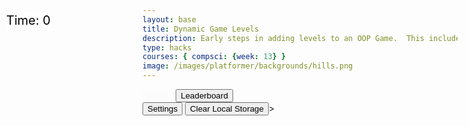 ```yaml
---
layout: base
title: Dynamic Game Levels
description: Early steps in adding levels to an OOP Game.  This includes basic animations left-right-jump, multiple background, and simple callback to terminate each level.
type: hacks
courses: { compsci: {week: 13} }
image: /images/platformer/backgrounds/hills.png
---
```


<style>
#gameBegin, #controls, #gameOver, #settings {
    position: relative;
    z-index: 2; /*Ensure the controls are on top*/
  }
  #toggleCanvasEffect,#background, #platform {
  animation: fadein 2s;
  }
  #startGame {
    animation: flash 0.5s infinite;
  }
  .sidenav {
      position: fixed;
      height: 100%; /* 100% Full-height */
      width: 0px; /* 0 width - change this with JavaScript */
      z-index: 3; /* Stay on top */
      top: 0; /* Stay at the top */
      left: 0;
      overflow-x: hidden; /* Disable horizontal scroll */
      padding-top: 60px; /* Place content 60px from the top */
      transition: 0.5s; /* 0.5 second transition effect to slide in the sidenav */
      background-color: black; 
    }
  .center-text {
    text-align: center;
  }
    @keyframes flash {
    50% {
      opacity: 0;
    }
  }
  @keyframes fadeout {
    from {opacity: 1}
    to {opacity: 0}
  }
  @keyframes fadein {
    from {opacity: 0}
    to {opacity: 1}
  }
  #score {
    position: absolute; 
    top: 75px; 
    left: 10px; 
    color: black; 
    font-size: 20px; 
    background-color: white;
  }
</style>

<div id="mySidebar" class="sidenav">
  <a href="javascript:void(0)" id="toggleSettingsBar1" class="closebtn">&times;</a>
</div>

<!-- Prepare DOM elements -->
<!-- Wrap both the canvas and controls in a container div -->
<div id="canvasContainer">
    <div id="gameBegin" hidden>
        <button id="startGame">Start Game</button>
    </div>
    <div id="controls"> <!-- Controls -->
        <!-- Background controls -->
            <button id="toggleCanvasEffect">Invert</button>
            <button id="leaderboardButton">Leaderboard</button>
    </div>
        <div id="settings"> <!-- Controls -->
        <!-- Background controls -->
        <button id="toggleSettingsBar">Settings</button>
        <button id="clearLocalStorage">Clear Local Storage</button>>
    </div>
    <div id="gameOver" hidden>
        <button id="restartGame">Restart</button>
    </div>
</div>

<div id="score">
   Time: <span id="timeScore">0</span>
</div>

<script type="module">
    // Imports
    import GameEnv from '{{site.baseurl}}/assets/js/platformer/GameEnv.js';
    import GameLevel from '{{site.baseurl}}/assets/js/platformer/GameLevel.js';
    import GameControl from '{{site.baseurl}}/assets/js/platformer/GameControl.js';


    /*  ==========================================
     *  ======= Data Definitions =================
     *  ==========================================
    */

    // Define assets for the game
    var assets = {
    thing: {
        coin: { src: "/images/Coin.png" }
      },  
    platform1: {
        grass: { src: "/images/brick_wall.png" },
    },
    platform2: {
        grass: { src: "/images/brick_wall.png" },
    },          
    enemies: {
      goomba: {
        src: "/images/platformer/sprites/goomba.png",
        width: 448,
        height: 452,
      }
      },
      obstacles: {
        tube: { src: "/images/platformer/obstacles/tube.png" },
      },
      platforms: {
        grass: { src: "/images/platformer/platforms/grass.png" },
        alien: { src: "/images/platformer/platforms/alien.png" }
      },
      backgrounds: {
        start: { src: "/images/platformer/backgrounds/home.png" },
        hills: { src: "/images/platformer/backgrounds/hills.png" },
        mountains: { src: "/images/platformer/backgrounds/mountains.jpg"},
        planet: { src: "/images/platformer/backgrounds/planet.jpg" },
        castles: { src: "/images/platformer/backgrounds/castles.png" },
        avenue: { src: "/images/platformer/backgrounds/avenue.png" },
        end: { src: "/images/platformer/backgrounds/game_over.png" }
      },
      players: {
        mario: {
          src: "/images/platformer/sprites/mario.png",
          width: 256,
          height: 256,
          w: { row: 10, frames: 15 },
          wa: { row: 11, frames: 15 },
          wd: { row: 10, frames: 15 },
          a: { row: 3, frames: 7, idleFrame: { column: 7, frames: 0 } },
          //mario bhop glitch
          s: { row: 11, frames: 6 },
          d: { row: 2, frames: 7, idleFrame: { column: 7, frames: 0 } }
        },
        monkey: {
          src: "/images/platformer/sprites/monkey.png",
          width: 40,
          height: 40,
          w: { row: 9, frames: 15 },
          wa: { row: 9, frames: 15 },
          wd: { row: 9, frames: 15 },
          a: { row: 1, frames: 15, idleFrame: { column: 7, frames: 0 } },
          //monkey turns into shooting star
          s: {row: 5, frames: 15},
          d: { row: 0, frames: 15, idleFrame: { column: 7, frames: 0 } }
        },
        lopez: {
          src: "/images/platformer/sprites/lopezanimation.png", 
          width: 46,
          height: 52.5,
          idle: { row: 6, frames: 1, idleFrame: {column: 1, frames: 0} },
          a: { row: 1, frames: 4, idleFrame: { column: 1, frames: 0 } }, // Right Movement
          d: { row: 2, frames: 4, idleFrame: { column: 1, frames: 0 } }, // Left Movement 
          runningLeft: { row: 5, frames: 4, idleFrame: {column: 1, frames: 0} },
          runningRight: { row: 4, frames: 4, idleFrame: {column: 1, frames: 0} },
          s: {}, // Stop the movement 
        }
      }
    };


// Function to switch to the leaderboard screen
function showLeaderboard() {
  const id = document.getElementById("gameOver");
  id.hidden = false;

  // Hide game canvas and controls
  document.getElementById('canvasContainer').style.display = 'none';
  document.getElementById('controls').style.display = 'none';

  // Create and display leaderboard section
  const leaderboardSection = document.createElement('div');
  leaderboardSection.id = 'leaderboardSection';
  leaderboardSection.innerHTML = '<h1 style="text-align: center; font-size: 18px;">Leaderboard</h1>';

  // Create a table
  const leaderboardTable = document.createElement('table');
  leaderboardTable.style.width = '30%';
  leaderboardTable.style.margin = '0 auto';  // Center the table horizontally

  // Create header row and format
  const headerRow = leaderboardTable.insertRow();
  const headerCell1 = headerRow.insertCell(0);
  const headerCell2 = headerRow.insertCell(1);
  headerCell1.innerHTML = '<b>Player Name</b>';
  headerCell2.innerHTML = '<b>Time (seconds)</b>';
  headerCell1.classList.add('center-text');
  headerCell2.classList.add('center-text');

  // Get player scores from local storage
  const playerScores = localStorage.getItem("playerScores");
  const playerScoresArray = playerScores.split(";").filter(score => score.trim() !== "");

  // Create a row for each player and add it to the table
  playerScoresArray.forEach(playerScore => {
    const [playerName, score] = playerScore.split(",");
    const row = leaderboardTable.insertRow();
    const cell1 = row.insertCell(0);
    const cell2 = row.insertCell(1);
    cell1.innerHTML = playerName;
    cell2.innerHTML = score;

    cell1.classList.add('center-text');
    cell2.classList.add('center-text');
  });

  // Append the table to the leaderboard section
  leaderboardSection.appendChild(leaderboardTable);

  // Append the leaderboard section to the page content
  document.querySelector(".page-content").appendChild(leaderboardSection);
}


// Event listener for leaderboard button to be clicked
document.getElementById('leaderboardButton').addEventListener('click', showLeaderboard);

    // add File to assets, ensure valid site.baseurl
    Object.keys(assets).forEach(category => {
      Object.keys(assets[category]).forEach(assetName => {
        assets[category][assetName]['file'] = "{{site.baseurl}}" + assets[category][assetName].src;
      });
    });

    /*  ==========================================
     *  ===== Game Level Call Backs ==============
     *  ==========================================
    */

    // Level completion tester
    function testerCallBack() {
        // console.log(GameEnv.player?.x)
        if (GameEnv.player?.x > GameEnv.innerWidth) {
            return true;
        } else {
            return false;
        }
    }

    // Helper function for button click
    function waitForButton(buttonName) {
      // resolve the button click
      return new Promise((resolve) => {
          const waitButton = document.getElementById(buttonName);
          const waitButtonListener = () => {
              resolve(true);
          };
          waitButton.addEventListener('click', waitButtonListener);
      });
    }

    // Start button callback
    async function startGameCallback() {
      const id = document.getElementById("gameBegin");
      id.hidden = false;
      
      // Use waitForRestart to wait for the restart button click
      await waitForButton('startGame');
      id.hidden = true;
      
      return true;
    }

    // Home screen exits on Game Begin button
    function homeScreenCallback() {
      // gameBegin hidden means game has started
      const id = document.getElementById("gameBegin");
      return id.hidden;
    }

    function clearLocalStorage() {
    // Clear all local storage data
    localStorage.clear();
   
    // Reload the page to reflect the changes
    location.reload();
    }

  document.getElementById('clearLocalStorage').addEventListener('click', clearLocalStorage);

  async function gameOverCallBack() {

  const id = document.getElementById("gameOver");
  id.hidden = false;

  // Store whether the game over screen has been shown before
  const gameOverScreenShown = localStorage.getItem("gameOverScreenShown");

  // Check if the game over screen has been shown before
  if (!gameOverScreenShown) {
    const playerScore = document.getElementById("timeScore").innerHTML;
    const playerName = prompt(`Your time was ${playerScore} seconds! What is your name?`);
    let temp = localStorage.getItem("playerScores");

    if (!temp) {
      temp = "";
    }
    
    temp += playerName + "," + playerScore.toString() + ";";
    localStorage.setItem("playerScores", temp);

    // Set a flag in local storage to indicate that the game over screen has been shown
    localStorage.setItem("gameOverScreenShown", "true");
  }

  // Use waitForRestart to wait for the restart button click
    await waitForButton('restartGame');
    id.hidden = true;

  // Change currentLevel to start/restart value of null
    GameEnv.currentLevel = null;

  // Reset the flag so that the game over screen can be shown again on the next game over
    localStorage.removeItem("gameOverScreenShown");
    return true;
}

    /*  ==========================================
     *  ========== Game Level setup ==============
     *  ==========================================
     * Start/Homme sequence
     * a.) the start level awaits for button selection
     * b.) the start level automatically cycles to home level
     * c.) the home advances to 1st game level when button selection is made
    */
    // Start/Home screens
    new GameLevel( {tag: "start", callback: startGameCallback } );
    new GameLevel( {tag: "home", background: assets.backgrounds.start, callback: homeScreenCallback } );
    // Game screens
    new GameLevel( {tag: "hills", background: assets.backgrounds.hills, background2: assets.backgrounds.mountains, platform: assets.platforms.grass, platform1: assets.platform1.grass, platform2: assets.platform2.grass, thing: assets.thing.coin, player: assets.players.mario, enemy: assets.enemies.goomba, tube: assets.obstacles.tube, callback: testerCallBack } );
    new GameLevel( {tag: "alien", background: assets.backgrounds.planet, platform: assets.platforms.alien, player: assets.players.monkey, callback: testerCallBack } );
    //lopez level
    new GameLevel( {tag: "lopez", background: assets.backgrounds.avenue, platform: assets.platforms.grass, platform1: assets.platform1.grass, platform2: assets.platform2.grass, player: assets.players.lopez, enemy: assets.enemies.goomba, callback: testerCallBack } );
    // Game Over screen
    new GameLevel( {tag: "end", background: assets.backgrounds.end, callback: gameOverCallBack } );

    /*  ==========================================
     *  ========== Game Control ==================
     *  ==========================================
    */

    // create listeners
    toggleCanvasEffect.addEventListener('click', GameEnv.toggleInvert);
    window.addEventListener('resize', GameEnv.resize);

    // start game
    GameControl.gameLoop();

</script>

<!-- local storage code below -->
<!-- navigation -->
<script type="module">
  //sidebar
  var toggle = false;
  function toggleWidth(){
    toggle = !toggle;
    document.getElementById("mySidebar").style.width = toggle?"250px":"0px";
  }
  document.getElementById("toggleSettingsBar").addEventListener("click",toggleWidth);
  document.getElementById("toggleSettingsBar1").addEventListener("click",toggleWidth);

  // Generate table
  import Controller from '{{site.baseurl}}/assets/js/platformer/Controller.js';
  
  var myController = new Controller();
  myController.initialize();

  var table = myController.levelTable;
  document.getElementById("mySidebar").append(table);

  var div = myController.speedDiv;
  document.getElementById("mySidebar").append(div);

  var div2 = myController.gravityDiv;
  document.getElementById("mySidebar").append(div2);
</script>
